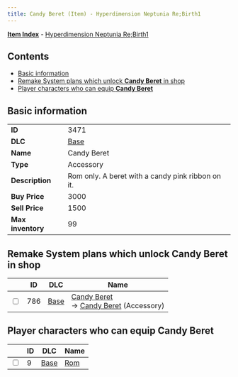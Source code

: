 ```yaml
---
title: Candy Beret (Item) - Hyperdimension Neptunia Re;Birth1
---
```


[**Item Index**](/neptunia/rb1/item/index.html) - [Hyperdimension Neptunia Re;Birth1](/neptunia/rb1)

## Contents

- [Basic information](#basic-information)
- [Remake System plans which unlock **Candy Beret** in shop](#remake-system-plans-which-unlock-candy-beret-in-shop)
- [Player characters who can equip **Candy Beret**](#player-characters-who-can-equip-candy-beret)
## Basic information

|   |   |
| -- | -- |
| **ID** | 3471 |
| **DLC** | [Base](/neptunia/rb1/dlc/1-base.html) |
| **Name** | Candy Beret |
| **Type** | Accessory |
| **Description** | Rom only. A beret with a candy pink ribbon on it. |
| **Buy Price** | 3000 |
| **Sell Price** | 1500 |
| **Max inventory** | 99 |


## Remake System plans which unlock **Candy Beret** in shop

|    | ID | DLC | Name |
| -- | -- | --- | ---- |
| <input type="checkbox" id="rb1-remake-1-786" class="trackbox" /> | 786 | [Base](/neptunia/rb1/dlc/1-base.html) | [Candy Beret](/neptunia/rb1/remake/1-786-candy-beret.html)<br /> → [Candy Beret](/neptunia/rb1/item/1-3471-candy-beret.html) (Accessory) |


## Player characters who can equip **Candy Beret**

|    | ID | DLC | Name |
| -- | -- | --- | ---- |
| <input type="checkbox" id="rb1-player-1-9" class="trackbox" /> | 9 | [Base](/neptunia/rb1/dlc/1-base.html) | [Rom](/neptunia/rb1/player/1-9-rom.html) |
